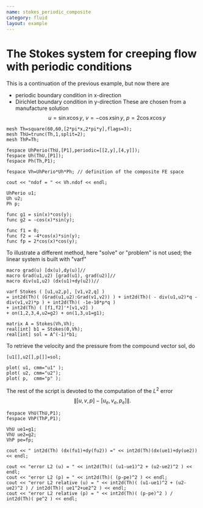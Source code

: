 ```yaml
---
name: stokes_periodic_composite
category: fluid
layout: example
---
```


# The Stokes system for creeping flow with periodic conditions

This is a continuation of the previous example, but now there are
- periodic boundary condition in x-direction 
- Dirichlet boundary condition in y-direction
These are chosen from a manufacture solution
$$
u=\sin x\cos y,~v=-\cos x\sin y,~p=2\cos x\cos y
$$
~~~freefem
mesh Th=square(60,60,[2*pi*x,2*pi*y],flags=3);
mesh ThU=trunc(Th,1,split=2);
mesh ThP=Th;

fespace UhPerio(ThU,[P1],periodic=[[2,y],[4,y]]);
fespace Uh(ThU,[P1]);
fespace Ph(Th,P1);

fespace Vh=UhPerio*Uh*Ph; // definition of the composite FE space

cout << "ndof = " << Vh.ndof << endl;

UhPerio u1;
Uh u2;
Ph p;

func g1 = sin(x)*cos(y);
func g2 = -cos(x)*sin(y);

func f1 = 0;
func f2 = -4*cos(x)*sin(y);
func fp = 2*cos(x)*cos(y);

~~~
To illustrate a different method, here "solve" or "problem" is not used; the linear system is built with "varf"
~~~freefem
macro grad(u) [dx(u),dy(u)]//
macro Grad(u1,u2) [grad(u1), grad(u2)]//
macro div(u1,u2) (dx(u1)+dy(u2))//

varf Stokes ( [u1,u2,p], [v1,v2,q] )
= int2d(Th)( (Grad(u1,u2):Grad(v1,v2)) ) + int2d(Th)( - div(u1,u2)*q - div(v1,v2)*p ) + int2d(Th)( -1e-10*p*q )
+ int2d(Th) ( [f1,f2]'*[v1,v2] )
+ on(1,2,3,4,u2=g2) + on(1,3,u1=g1);

matrix A = Stokes(Vh,Vh);
real[int] b1 = Stokes(0,Vh);
real[int] sol = A^(-1)*b1;
~~~
To retrieve the velocity and the pressure from the compound vector sol, do
~~~freefem
[u1[],u2[],p[]]=sol;

plot( u1, cmm="u1" );
plot( u2, cmm="u2");
plot( p,  cmm="p" );
~~~
The rest of the script is devoted to the computation of the $L^2$ error 
$$\|[u,v,p]-[u_e,v_e,p_e]\|.$$
~~~freefem
fespace VhU(ThU,P1);
fespace VhP(ThP,P1);

VhU ue1=g1;
VhU ue2=g2;
VhP pe=fp;

cout << " int2d(Th) (dx(fu1)+dy(fu2)) =" << int2d(Th)(dx(ue1)+dy(ue2)) << endl;

cout << "error L2 (u) = " << int2d(Th)( (u1-ue1)^2 + (u2-ue2)^2 ) << endl;
cout << "error L2 (p) = " << int2d(Th)( (p-pe)^2 ) << endl;
cout << "error L2 relative (u) = " << int2d(Th)( (u1-ue1)^2 + (u2-ue2)^2 ) / int2d(Th)( ue1^2+ue2^2 ) << endl;
cout << "error L2 relative (p) = " << int2d(Th)( (p-pe)^2 ) / int2d(Th)( pe^2 ) << endl;
~~~
